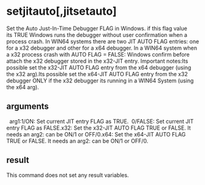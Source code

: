 
# setjitauto[,jitsetauto]

Set the Auto Just-In-Time Debugger FLAG in Windows. if this flag value its TRUE Windows runs the debugger without user confirmation when a process crash. In WIN64 systems there are two JIT AUTO FLAG entries: one for a x32 debugger and other for a x64 debugger. In a WIN64 system when a x32 process crash with AUTO FLAG = FALSE: Windows confirm before attach the x32 debugger stored in the x32-JIT entry. Important notes:Its possible set the x32-JIT   AUTO FLAG entry from the x64 debugger (using the x32 arg).Its possible set the x64-JIT   AUTO FLAG entry from the x32 debugger ONLY if the x32   debugger its running in a WIN64 System (using the x64 arg).

## arguments

  arg1:1/ON: Set current JIT entry FLAG as     TRUE.  0/FALSE: Set current JIT entry FLAG as     FALSE.x32: Set the x32-JIT AUTO FLAG     TRUE or FALSE. It needs an arg2: can be ON/1 or OFF/0.x64: Set the x64-JIT AUTO FLAG     TRUE or FALSE. It needs an arg2: can be ON/1 or OFF/0.

## result 
This command does not set any result variables.
